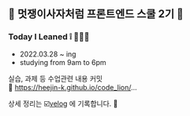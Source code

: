 
## 🦁 멋쟁이사자처럼 프론트엔드 스쿨 2기 🦁
### Today I Leaned ❕ 👩🏻‍💻
- 2022.03.28 ~ ing 
- studying from 9am to 6pm

실습, 과제 등 수업관련 내용 커밋 <br>
🔗 https://heejin-k.github.io/code_lion/...

상세 정리는 ☑️[velog](https://velog.io/@heejin-k) 에 기록합니다. 📑


